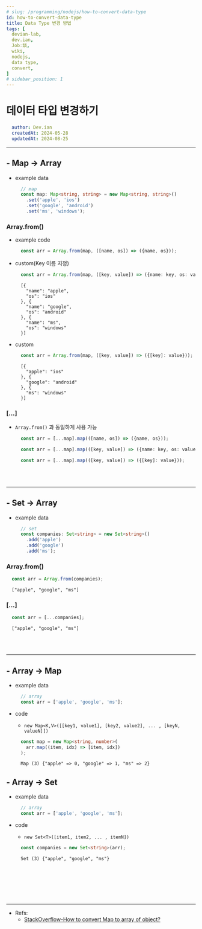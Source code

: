 ```yaml
---
# slug: /programming/nodejs/how-to-convert-data-type
id: how-to-convert-data-type
title: Data Type 변경 방법
tags: [
  devian-lab, 
  dev.ian,
  Jobː談,
  wiki,
  nodejs,
  data type,
  convert,
]
# sidebar_position: 1
---
```


<!--title -->
# 데이터 타입 변경하기
<!--//title -->

<!-- 
```json
{
  "author": "Dev.ian",
  "createdAt": "2024-05-28",
  "updatedAt": "2024-08-25"
}
``` 
-->

```yaml
  author: Dev.ian
  createdAt: 2024-05-28
  updatedAt: 2024-08-25
```


---


## - Map -> Array
  
  - example data

    ```typescript
      // map
      const map: Map<string, string> = new Map<string, string>()
        .set('apple', 'ios')
        .set('google', 'android')
        .set('ms', 'windows');
    ```

### Array.from()

  - example code

    ```typescript
      const arr = Array.from(map, ([name, os]) => ({name, os}));
    ```

  - custom(Key 이름 지정)

    ```typescript
      const arr = Array.from(map, ([key, value]) => ({name: key, os: value}));
    ```

    ```text
      [{
        "name": "apple",
        "os": "ios"
      }, {
        "name": "google",
        "os": "android"
      }, {
        "name": "ms",
        "os": "windows"
      }] 
    ```

  - custom

    ```typescript
      const arr = Array.from(map, ([key, value]) => ({[key]: value}));
    ```

    ```text
      [{
        "apple": "ios"
      }, {
        "google": "android"
      }, {
        "ms": "windows"
      }] 
    ```


### [...]

  - `Array.from()` 과 동일하게 사용 가능

    ```typescript
      const arr = [...map].map(([name, os]) => ({name, os}));
    ```

    ```typescript
      const arr = [...map].map(([key, value]) => ({name: key, os: value}));
    ```

    ```typescript
      const arr = [...map].map(([key, value]) => ({[key]: value}));
    ```

<br /><br />

---

## - Set -> Array

  - example data

    ```typescript
      // set
      const companies: Set<string> = new Set<string>()
        .add('apple')
        .add('google')
        .add('ms');
    ```

### Array.from()

  ```typescript
    const arr = Array.from(companies);
  ```

  ```text
    ["apple", "google", "ms"] 
  ```

### [...]

  ```typescript
    const arr = [...companies];
  ```

  ```text
    ["apple", "google", "ms"] 
  ```


<br /><br />

---

## - Array -> Map

  - example data

    ```typescript
      // array
      const arr = ['apple', 'google', 'ms'];
    ```

  - code
    + `new Map<K,V>([[key1, value1], [key2, value2], ... , [keyN, valueN]])`

    ```typescript
      const map = new Map<string, number>(
        arr.map((item, idx) => [item, idx])
      );
    ```

    ```text
      Map (3) {"apple" => 0, "google" => 1, "ms" => 2} 
    ```

## - Array -> Set

  - example data

    ```typescript
      // array
      const arr = ['apple', 'google', 'ms'];
    ```

  - code
    + `new Set<T>([item1, item2, ... , itemN])`
    ```typescript
      const companies = new Set<string>(arr);
    ```

    ```text
      Set (3) {"apple", "google", "ms"} 
    ```













<br /><br /><br /><br /><br />

--- 
- Refs:
  + [StackOverflow-How to convert Map to array of object?](https://stackoverflow.com/questions/56795743/how-to-convert-map-to-array-of-object)


